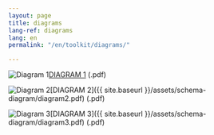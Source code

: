 ```yaml
---
layout: page
title: diagrams
lang-ref: diagrams
lang: en
permalink: "/en/toolkit/diagrams/"

---
```

<img class="doc" src="{{ site.baseurl }}/assets/img/archive.svg" alt="Diagram 1" /><a href="{{ site.baseurl }}/assets/schema-diagram/diagram1.pdf" title="Diagram 1" target="_blank">DIAGRAM 1</a> (.pdf)

<img class="doc" src="{{ site.baseurl }}/assets/img/archive.svg" alt="Diagram 2" />[DIAGRAM 2]({{ site.baseurl }}/assets/schema-diagram/diagram2.pdf) (.pdf)

<img class="doc" src="{{ site.baseurl }}/assets/img/archive.svg" alt="Diagram 3" />[DIAGRAM 3]({{ site.baseurl }}/assets/schema-diagram/diagram3.pdf) (.pdf)